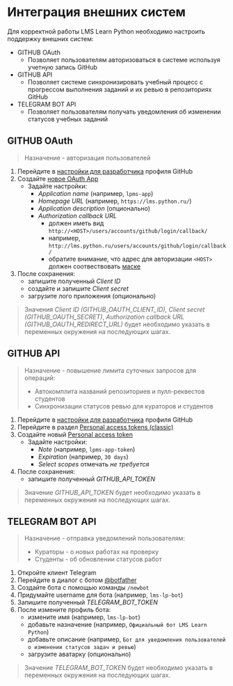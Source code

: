 # Интеграция внешних систем

Для корректной работы LMS Learn Python необходимо настроить поддержку внешних систем:

- GITHUB OAuth
    - Позволяет пользователям авторизоваться в системе используя учетную запись GitHub
- GITHUB API
    - Позволяет системе синхронизировать учебный процесс с прогрессом выполнения заданий и их ревью в репозиториях GitHub 
- TELEGRAM BOT API
    - Позволяет пользователям получать уведомления об изменении статусов учебных заданий


## GITHUB OAuth

> Назначение - авторизация пользователей

1. Перейдите в [настройки для разработчика](https://github.com/settings/developers) профиля GitHub
2. Создайте [новое OAuth App](https://github.com/settings/applications/new)
    - Задайте настройки:
        - *Application name* (например, `lpms-app`)
        - *Homepage URL* (например, `https://lms.python.ru/`)
        - *Application description* (опционально)
        - *Authorization callback URL*
            - должен иметь вид `http://<HOST>/users/accounts/github/login/callback/`
            - например, `http://lms.python.ru/users/accounts/github/login/callback/`
            - обратите внимание, что адрес для авторизации `<HOST>` должен соотвествовать [маске](https://docs.github.com/ru/apps/oauth-apps/building-oauth-apps/authorizing-oauth-apps#redirect-urls)
3. После сохранения:
    - запишите полученный *Client ID* 
    - создайте и запишите  *Client secret* 
    - загрузите лого приложения (опционально)

> Значения *Client ID (GITHUB_OAUTH_CLIENT_ID)*, *Client secret (GITHUB_OAUTH_SECRET)*, *Authorization callback URL (GITHUB_OAUTH_REDIRECT_URL)* будет необходимо указать в переменных окружения на последующих шагах.


## GITHUB API

> Назначение - повышение лимита суточных запросов для операций:
> 
> - Автокомплита названий репозиториев и пулл-реквестов студентов
> - Синхронизации статусов ревью для кураторов и студентов

1. Перейдите в [настройки для разработчика](https://github.com/settings/developers) профиля GitHub
2. Перейдите в раздел [Personal access tokens (classic)](https://github.com/settings/tokens)
3. Создайте новый [Personal access token](https://github.com/settings/tokens/new)
    - Задайте настройки:
        - *Note* (например, `lpms-app-token`)
        - *Expiration* (например, `30 days`)
        - *Select scopes* отмечать _не требуется_
4. После сохранения:
    - запишите полученный *GITHUB_API_TOKEN*

> Значение *GITHUB_API_TOKEN* будет необходимо указать в переменных окружения на последующих шагах.


## TELEGRAM BOT API

> Назначение - отправка уведомлений пользователям:
> 
> - Кураторы - о новых работах на проверку
> - Студенты - об обновлении статусов работ

1. Откройте клиент Telegram
2. Перейдите в диалог с ботом [@botfather](https://telegram.me/botfather)
3. Создайте бота с помощью команды `/newbot`
4. Придумайте username для бота (например, `lms-lp-bot`)
5. Запишите полученный *TELEGRAM_BOT_TOKEN*
6. После измените профиль бота:
    - измените имя (например, `lms-lp-bot`) 
    - добавьте назначение (например, `Официальный бот LMS Learn Python`)
    - добавьте описание (например, `Бот для уведомления пользователей о изменении статусов задач и ревью`)
    - загрузите аватарку (опционально)

> Значение *TELEGRAM_BOT_TOKEN* будет необходимо указать в переменных окружения на последующих шагах.